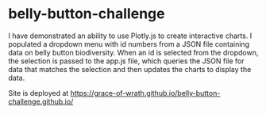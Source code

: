 # belly-button-challenge
I have demonstrated an ability to use Plotly.js to create interactive charts. I populated a dropdown menu with id numbers from a JSON file containing data on belly button biodiversity. When an id is selected from the dropdown, the selection is passed to the app.js file, which queries the JSON file for data that matches the selection and then updates the charts to display the data. 

Site is deployed at https://grace-of-wrath.github.io/belly-button-challenge.github.io/
